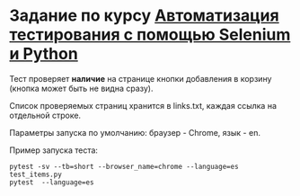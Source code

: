 # Задание по курсу [Автоматизация тестирования с помощью Selenium и Python](https://stepik.org/course/575/syllabus)

Тест проверяет **наличие** на странице кнопки добавления в корзину (кнопка может быть не видна сразу).

Список проверяемых страниц хранится в links.txt, каждая ссылка на отдельной строке.

Параметры запуска по умолчанию: браузер - Chrome, язык - en.

Пример запуска теста:

    pytest -sv --tb=short --browser_name=chrome --language=es test_items.py
    pytest  --language=es
